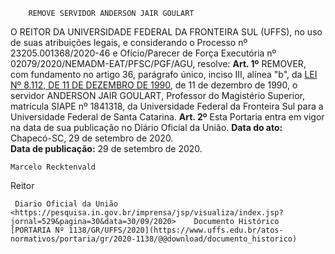         REMOVE SERVIDOR ANDERSON JAIR GOULART  

 O REITOR DA UNIVERSIDADE FEDERAL DA FRONTEIRA SUL (UFFS), no uso de suas atribuições legais, e considerando o Processo nº 23205.001368/2020-46 e Ofício/Parecer de Força Executória nº 02079/2020/NEMADM-EAT/PFSC/PGF/AGU, resolve:   **Art. 1º**  REMOVER, com fundamento no artigo 36, parágrafo único, inciso III, alínea "b", da [LEI Nº 8.112, DE 11 DE DEZEMBRO DE 1990](http://www.planalto.gov.br/ccivil_03/leis/l8112cons.htm), de 11 de dezembro de 1990, o servidor ANDERSON JAIR GOULART, Professor do Magistério Superior, matrícula SIAPE nº 1841318, da Universidade Federal da Fronteira Sul para a Universidade Federal de Santa Catarina.   **Art. 2º**  Esta Portaria entra em vigor na data de sua publicação no Diário Oficial da União.        **Data do ato:** Chapecó-SC, 29 de setembro de 2020.   
 **Data de publicação:**  29 de setembro de 2020. 

    Marcelo Recktenvald   
 Reitor 

     Diario Oficial da União <https://pesquisa.in.gov.br/imprensa/jsp/visualiza/index.jsp?jornal=529&pagina=30&data=30/09/2020>    Documento Histórico  [PORTARIA Nº 1138/GR/UFFS/2020](https://www.uffs.edu.br/atos-normativos/portaria/gr/2020-1138/@@download/documento_historico)     
      